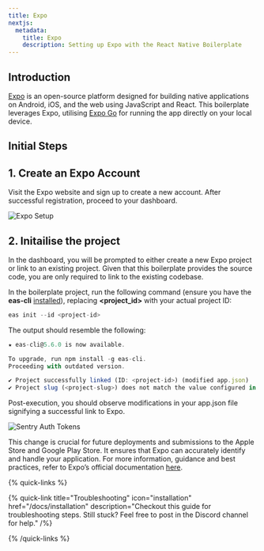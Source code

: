```yaml
---
title: Expo
nextjs:
  metadata:
    title: Expo
    description: Setting up Expo with the React Native Boilerplate
---
```


## Introduction

[Expo](https://expo.dev/) is an open-source platform designed for building native applications on Android, iOS, and the
web using JavaScript and React. This boilerplate leverages Expo, utilising [Expo Go](https://expo.dev/client) for running the
app directly on your local device.

## Initial Steps

## 1. Create an Expo Account

Visit the Expo website and sign up to create a new account. After successful registration, proceed to your dashboard.

![Expo Setup](/images/expo-setup.png)

## 2. Initailise the project

In the dashboard, you will be prompted to either create a new Expo project or link to an existing project. Given that this
boilerplate provides the source code, you are only required to link to the existing codebase.

In the boilerplate project, run the following command (ensure you have the **eas-cli** [installed](https://docs.expo.dev/eas-update/getting-started/)),
replacing **<project_id>** with your actual project ID:

```js
eas init --id <project-id>
```

The output should resemble the following:

```js
★ eas-cli@5.6.0 is now available.

To upgrade, run npm install -g eas-cli.
Proceeding with outdated version.

✔ Project successfully linked (ID: <project-id>) (modified app.json)
✔ Project slug (<project-slug>) does not match the value configured in the "slug" field (react-native-starter-pack).. Do you wish to overwrite it? … yes
```

Post-execution, you should observe modifications in your app.json file signifying a successful link to Expo.

![Sentry Auth Tokens](/images/expo-github-changes.png)

This change is crucial for future deployments and submissions to the Apple Store and Google Play Store. It ensures that Expo
can accurately identify and handle your application. For more information, guidance and best practices, refer to Expo’s
official documentation [here](https://docs.expo.dev/).

{% quick-links %}

{% quick-link title="Troubleshooting" icon="installation" href="/docs/installation" description="Checkout this guide for troubleshooting steps. Still stuck? Feel free to post in the Discord channel for help." /%}

{% /quick-links %}

